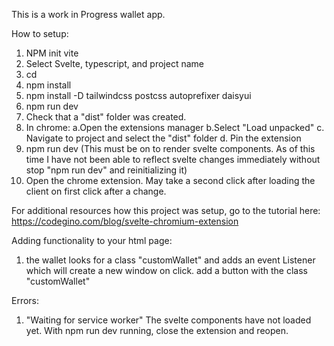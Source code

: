 This is a work in Progress wallet app.

How to setup:

1. NPM init vite
2. Select Svelte, typescript, and project name
3. cd <projectName>
4. npm install
5. npm install -D tailwindcss postcss autoprefixer daisyui
6. npm run dev
7. Check that a "dist" folder was created.
6. In chrome:
    a.Open the extensions manager
    b.Select "Load unpacked"
    c. Navigate to project and select the "dist" folder
    d. Pin the extension
7. npm run dev (This must be on to render svelte components.  As of this time I have not been able to reflect svelte changes immediately without stop "npm run dev" and reinitializing it)
8. Open the chrome extension. May take a second click after loading the client on first click after a change.


For additional resources how this project was setup, go to the tutorial here: https://codegino.com/blog/svelte-chromium-extension


Adding functionality to your html page:
1. the wallet looks for a class "customWallet" and adds an event Listener which will create a new window on click. add a button with the class "customWallet"

Errors:

1. "Waiting for service worker"
    The svelte components have not loaded yet. With npm run dev running, close the extension and reopen.